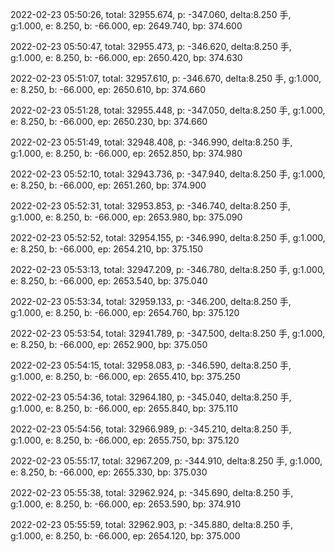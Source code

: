2022-02-23 05:50:26, total: 32955.674, p: -347.060, delta:8.250 手, g:1.000, e: 8.250, b: -66.000, ep: 2649.740, bp: 374.600

2022-02-23 05:50:47, total: 32955.473, p: -346.620, delta:8.250 手, g:1.000, e: 8.250, b: -66.000, ep: 2650.420, bp: 374.630

2022-02-23 05:51:07, total: 32957.610, p: -346.670, delta:8.250 手, g:1.000, e: 8.250, b: -66.000, ep: 2650.610, bp: 374.660

2022-02-23 05:51:28, total: 32955.448, p: -347.050, delta:8.250 手, g:1.000, e: 8.250, b: -66.000, ep: 2650.230, bp: 374.660

2022-02-23 05:51:49, total: 32948.408, p: -346.990, delta:8.250 手, g:1.000, e: 8.250, b: -66.000, ep: 2652.850, bp: 374.980

2022-02-23 05:52:10, total: 32943.736, p: -347.940, delta:8.250 手, g:1.000, e: 8.250, b: -66.000, ep: 2651.260, bp: 374.900

2022-02-23 05:52:31, total: 32953.853, p: -346.740, delta:8.250 手, g:1.000, e: 8.250, b: -66.000, ep: 2653.980, bp: 375.090

2022-02-23 05:52:52, total: 32954.155, p: -346.990, delta:8.250 手, g:1.000, e: 8.250, b: -66.000, ep: 2654.210, bp: 375.150

2022-02-23 05:53:13, total: 32947.209, p: -346.780, delta:8.250 手, g:1.000, e: 8.250, b: -66.000, ep: 2653.540, bp: 375.040

2022-02-23 05:53:34, total: 32959.133, p: -346.200, delta:8.250 手, g:1.000, e: 8.250, b: -66.000, ep: 2654.760, bp: 375.120

2022-02-23 05:53:54, total: 32941.789, p: -347.500, delta:8.250 手, g:1.000, e: 8.250, b: -66.000, ep: 2652.900, bp: 375.050

2022-02-23 05:54:15, total: 32958.083, p: -346.590, delta:8.250 手, g:1.000, e: 8.250, b: -66.000, ep: 2655.410, bp: 375.250

2022-02-23 05:54:36, total: 32964.180, p: -345.040, delta:8.250 手, g:1.000, e: 8.250, b: -66.000, ep: 2655.840, bp: 375.110

2022-02-23 05:54:56, total: 32966.989, p: -345.210, delta:8.250 手, g:1.000, e: 8.250, b: -66.000, ep: 2655.750, bp: 375.120

2022-02-23 05:55:17, total: 32967.209, p: -344.910, delta:8.250 手, g:1.000, e: 8.250, b: -66.000, ep: 2655.330, bp: 375.030

2022-02-23 05:55:38, total: 32962.924, p: -345.690, delta:8.250 手, g:1.000, e: 8.250, b: -66.000, ep: 2653.590, bp: 374.910

2022-02-23 05:55:59, total: 32962.903, p: -345.880, delta:8.250 手, g:1.000, e: 8.250, b: -66.000, ep: 2654.120, bp: 375.000